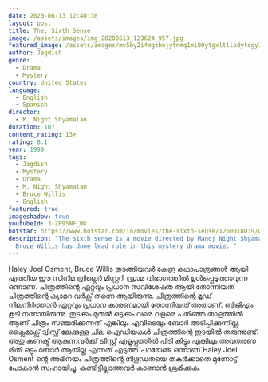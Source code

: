 ```yaml
---
date: 2020-06-13 12:40:38
layout: post
title: The, Sixth Sense
image: /assets/images/img_20200613_123624_957.jpg
featured_image: /assets/images/mv5by2i4mgzhnjytnmq1mi00ytgxltllodytogy1owy1ntg3zwjjxkeyxkfqcgdeqxvymtmxodk2otu-._v1_ql50_sy1000_cr0-0-666-1000_al_.jpg
author: Jagdish
genre:
  - Drama
  - Mystery
country: United States
language:
  - English
  - Spanish
director:
  - M. Night Shyamalan
duration: 107
content_rating: 13+
rating: 8.1
year: 1999
tags:
  - Jagdish
  - Mystery
  - Drama
  - M. Night Shyamalan
  - Bruce Willis
  - English
featured: true
imageshadow: true
youtubeId: 3-ZP95NF_Wk
hotstar: https://www.hotstar.com/in/movies/the-sixth-sense/1260018039/watch?utm_source=gwa
description: "The sixth sense is a movie directed by Manoj Night Shyamalan.
  Bruce Willis has done lead role in this mystery drama movie. "
---
```

Haley Joel Osment, Bruce Willis തുടങ്ങിയവർ കേന്ദ്ര കഥാപാത്രങ്ങൾ ആയി എത്തിയ ഈ സിനിമ ത്രില്ലെർ  മിസ്റ്ററി ഡ്രാമ വിഭാഗത്തിൽ ഉൾപ്പെടുത്താവുന്ന ഒന്നാണ്. ചിത്രത്തിന്റെ ഏറ്റവും പ്രധാന സവിശേഷത ആയി തോന്നിയത് ചിത്രത്തിന്റെ ക്യാമറ വർക്സ് തന്നെ ആയിരുന്നു. ചിത്രത്തിന്റെ മൂഡ് നിലനിർത്താൻ ഏറ്റവും പ്രധാന കാരണമായി തോന്നിയത് അതാണ്. ബിജിഎം കൂടി നന്നായിരുന്നു. തുടക്കം മുതൽ ഒടുക്കം വരെ വളരെ പതിഞ്ഞ താളത്തിൽ ആണ് ചിത്രം സഞ്ചരിക്കുന്നത് എങ്കിലും എവിടെയും ബോർ അടിപ്പിക്കുന്നില്ല. ക്ലൈമാക്സ്‌ ട്വിസ്റ്റ്‌ ലേക്കുള്ള ചില ഐഡിയകൾ ചിത്രത്തിന്റെ ഇടയിൽ തരുന്നുണ്ട്. അതു കണക്ട് ആകുന്നവർക്ക് ട്വിസ്റ്റ്‌ എളുപ്പത്തിൽ പിടി കിട്ടും എങ്കിലും അവതരണ രീതി ഒട്ടും ബോർ ആയില്ല എന്നത് എടുത്ത് പറയേണ്ട ഒന്നാണ്.Haley Joel Osment ന്റെ അഭിനയം ചിത്രത്തിന്റെ നിഗൂഡതയെ തകർക്കാതെ മുന്നോട്ട് പോകാൻ സഹായിച്ചു.
കണ്ടിട്ടില്ലാത്തവർ കാണാൻ ശ്രമിക്കുക.